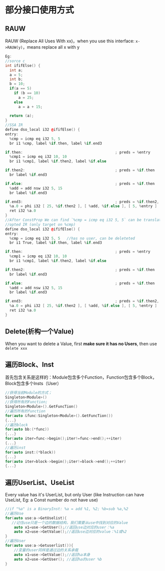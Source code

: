# 部分接口使用方式

## RAUW

RAUW (Replace All Uses With xx)，when you use this interface: `x->RAUW(y)`，means replace all x with y

```c++
Eg:
//sorce c
int ififElse() {
  int a;
  a = 5;
  int b;
  b = 10;
  if(a == 5)
    if (b == 10) 
      a = 25;
    else 
      a = a + 15;
    
  return (a);
}
//SSA IR
define dso_local i32 @ififElse() {
entry:
  %cmp = icmp eq i32 5, 5
  br i1 %cmp, label %if.then, label %if.end3

if.then:                                          ; preds = %entry
  %cmp1 = icmp eq i32 10, 10
  br i1 %cmp1, label %if.then2, label %if.else

if.then2:                                         ; preds = %if.then
  br label %if.end3

if.else:                                          ; preds = %if.then
  %add = add nsw i32 5, 15
  br label %if.end3

if.end3:                                          ; preds = %if.then2, %if.else, %entry
  %a.0 = phi i32 [ 25, %if.then2 ], [ %add, %if.else ], [ 5, %entry ]
  ret i32 %a.0
}
//After ConstProp We can find `%cmp = icmp eq i32 5, 5` can be translated to `true`, so we should Replace All `%cmp` with `True`,the we use RAUW(ConstIRBoolean::GetNewConstant(true))
//opted IR (only target on %cmp)
define dso_local i32 @ififElse() {
entry:
  %cmp = icmp eq i32 5, 5   //has no user, can be deleteted
  br i1 True, label %if.then, label %if.end3

if.then:                                          ; preds = %entry
  %cmp1 = icmp eq i32 10, 10
  br i1 %cmp1, label %if.then2, label %if.else

if.then2:                                         ; preds = %if.then
  br label %if.end3

if.else:                                          ; preds = %if.then
  %add = add nsw i32 5, 15
  br label %if.end3

if.end3:                                          ; preds = %if.then2, %if.else, %entry
  %a.0 = phi i32 [ 25, %if.then2 ], [ %add, %if.else ], [ 5, %entry ]
  ret i32 %a.0
}
```

## Delete(析构一个Value)

When you want to delete a Value, first **make sure it has no Users**, then use `delete xxx`

##  遍历Block、Inst

首先包含关系是这样的：Module包含多个Function，Function包含多个Block，Block包含多个Insts（User）

```c++
//获得当前Module的方式；
Singleton<Module>()
//获得所有的Function;
Singleton<Module>().GetFuncTion()
//遍历所有的function
for(auto &func:Singleton<Module>().GetFuncTion())
{...}
//遍历block
for(auto bb:(*func))
{...}
for(auto iter=func->begin();iter!=func->end();++iter)
{...}
//遍历inst
for(auto inst:(*block))
{...}
for(auto iter=block->begin();iter!=block->end();++iter)
{...}
```

## 遍历UserList、UseList

Every value has it's UserList, but only User (like Instruction can have UseList, Eg: a Const number do not have use)

```c++
//if "%a" is a BinaryInst: %a = add %1, %2; %b=sub %a,%2
//遍历Use
for(auto use:a->GetUselist){
   //记住use只是一个边的数据结构，我们需要从use中找到对应的Value
    auto x1=use->GetUser();//返回use边对应的user：%a
    auto x2=use->GetValue();//返回use边对应的value：%1或%2
}
//遍历User
for(auto use:a->Getuserlist()){
    //变量的user同样是通过边的关系承载
    auto x1=use->GetValue();//返回%a本身
    auto x2=use->GetUser(); //返回%a的user %b
}
```

